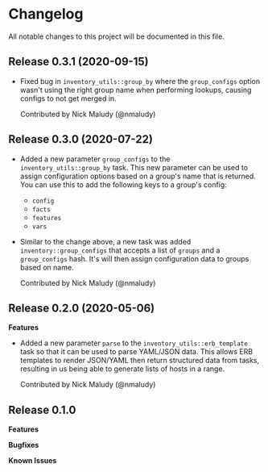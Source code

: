 # Changelog

All notable changes to this project will be documented in this file.

## Release 0.3.1 (2020-09-15)

- Fixed bug in `inventory_utils::group_by` where the `group_configs` option wasn't using
  the right group name when performing lookups, causing configs to not get merged in.
  
  Contributed by Nick Maludy (@nmaludy)

## Release 0.3.0 (2020-07-22)

- Added a new parameter `group_configs` to the `inventory_utils::group_by` task.
  This new parameter can be used to assign configuration options based on a group's name
  that is returned. You can use this to add the following keys to a group's config:
  - `config`
  - `facts`
  - `features`
  - `vars`
  
- Similar to the change above, a new task was added `inventory::group_configs` that 
  accepts a list of `groups` and a `group_configs` hash. It's will then assign
  configuration data to groups based on name.
  
  Contributed by Nick Maludy (@nmaludy)


## Release 0.2.0 (2020-05-06)

**Features**

- Added a new parameter `parse` to the `inventory_utils::erb_template` task so that it
  can be used to parse YAML/JSON data. This allows ERB templates to render JSON/YAML
  then return structured data from tasks, resulting in us being able to generate
  lists of hosts in a range.
  
  Contributed by Nick Maludy (@nmaludy)

## Release 0.1.0

**Features**

**Bugfixes**

**Known Issues**

